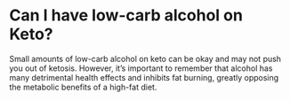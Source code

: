 # Can I have low-carb alcohol on Keto?

Small amounts of low-carb alcohol on keto can be okay and may not push you out of ketosis. However, it’s important to remember that alcohol has many detrimental health effects and inhibits fat burning, greatly opposing the metabolic benefits of a high-fat diet.